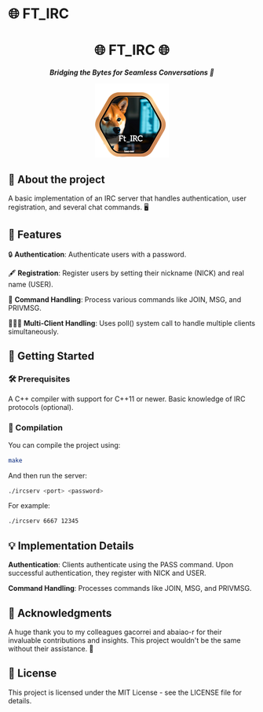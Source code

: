 # 🌐 FT_IRC

<h1 align="center">
	🌐 FT_IRC 🌐
</h1>

<p align="center">
	<b><i> Bridging the Bytes for Seamless Conversations 🌉</i></b>
</p>

<div align="center">
<img alt="FT_IRC" src="https://github.com/joao-per/joao-per/blob/main/Badges/Ft_irc.png" />
</div>

## 🧠 About the project
A basic implementation of an IRC server that handles authentication, user registration, and several chat commands. 🖥️

## 🌟 Features
🔒 **Authentication**: Authenticate users with a password.

🖋️ **Registration**: Register users by setting their nickname (NICK) and real name (USER).

📜 **Command Handling**: Process various commands like JOIN, MSG, and PRIVMSG.

🧑‍🤝‍🧑 **Multi-Client Handling**: Uses poll() system call to handle multiple clients simultaneously.

## 🚀 Getting Started
### 🛠️ Prerequisites
A C++ compiler with support for C++11 or newer.
Basic knowledge of IRC protocols (optional).

### 📖 Compilation
You can compile the project using:

```bash
make
```

And then run the server:
```bash
./ircserv <port> <password>
```

For example:
```bash
./ircserv 6667 12345
```

## 💡 Implementation Details
**Authentication**: Clients authenticate using the PASS command. Upon successful authentication, they register with NICK and USER.

**Command Handling**: Processes commands like JOIN, MSG, and PRIVMSG.

## 🙏 Acknowledgments
A huge thank you to my colleagues gacorrei and abaiao-r for their invaluable contributions and insights. This project wouldn't be the same without their assistance. 🙌

## 📝 License
This project is licensed under the MIT License - see the LICENSE file for details.
